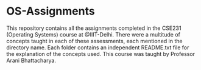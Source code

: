# OS-Assignments
This repository contains all the assignments completed in the CSE231 (Operating Systems) course at @IIIT-Delhi. There were a multitude of concepts taught in each of these assessments, each mentioned in the directory name. Each folder contains an independent README.txt file for the explanation of the concepts used. This course was taught by Professor Arani Bhattacharya.

